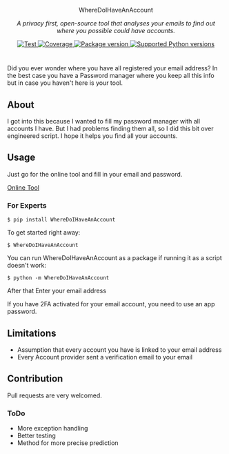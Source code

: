 <p align="center">
  WhereDoIHaveAnAccount
</p>
<p align="center">
    <em>A privacy first, open-source tool that analyses your emails to find out where you possible could have accounts.</em>
</p>
<p align="center">
<a href="https://github.com/H3nkl3r/WhereDoIHaveAnAccount/actions/workflows/tests.yml" target="_blank">
    <img src="https://github.com/h3nkl3r/wheredoihaveanaccount/actions/workflows/tests.yml/badge.svg" alt="Test">
</a>
<a href="https://codecov.io/gh/h3nkl3r/wheredoihaveanaccount" target="_blank">
    <img src="https://img.shields.io/codecov/c/github/h3nkl3r/WhereDoIHaveAnAccount?color=%2334D058" alt="Coverage">
</a>
<a href="https://pypi.org/project/WhereDoIHaveAnAccount" target="_blank">
    <img src="https://img.shields.io/pypi/v/WhereDoIHaveAnAccount?color=%2334D058&label=pypi%20package" alt="Package version">
</a>
<a href="https://pypi.org/project/WhereDoIHaveAnAccount" target="_blank">
    <img src="https://img.shields.io/pypi/pyversions/WhereDoIHaveAnAccount?color=%2334D058" alt="Supported Python versions">
</a>
</p>

#

Did you ever wonder where you have all registered your email address? In the best case you have a Password manager where
you keep all this info but in case you haven't here is your tool.

## About
I got into this because I wanted to fill my password manager with all accounts I have. 
But I had problems finding them all, so I did this bit over engineered script.
I hope it helps you find all your accounts.

## Usage

Just go for the online tool and fill in your email and password.

[Online Tool](https://h3nkl3r.github.io/WhereDoIHaveAnAccount-online/)

### For Experts
`$ pip install WhereDoIHaveAnAccount`

To get started right away:

`$ WhereDoIHaveAnAccount`

You can run WhereDoIHaveAnAccount as a package if running it as a script doesn't work:

`$ python -m WhereDoIHaveAnAccount`

After that Enter your email address

If you have 2FA activated for your email account, you need to use an app password.

## Limitations 
* Assumption that every account you have is linked to your email address
* Every Account provider sent a verification email to your email

## Contribution
Pull requests are very welcomed.
### ToDo
* More exception handling
* Better testing
* Method for more precise prediction
